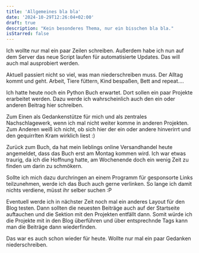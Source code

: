 ```yaml
---
title: 'Allgemeines bla bla'
date: '2024-10-29T12:26:04+02:00'
draft: true
description: "Kein besonderes Thema, nur ein bisschen bla bla."
isStarred: false
---
```

Ich wollte nur mal ein paar Zeilen schreiben. Außerdem habe ich nun auf dem Server das neue Script laufen für automatisierte Updates.
Das will auch mal ausprobiert werden.

Aktuell passiert nicht so viel, was man niederschreiben muss.
Der Alltag kommt und geht. Arbeit, Tiere füttern, Kind bespaßen, Bett and repeat....

Ich hatte heute noch ein Python Buch erwartet. Dort sollen ein paar Projekte erarbeitet werden. Dazu werde ich wahrscheinlich auch den ein oder anderen 
Beitrag hier schreiben.

Zum Einen als Gedankenstütze für mich und als zentrales Nachschlagewerk, wenn ich mal nicht weiter komme in anderen Projekten.
Zum Anderen weiß ich nicht, ob sich hier der ein oder andere hinverirrt und den gequirrlten Kram wirklich liest :)

Zurück zum Buch, da hat mein lieblings online Versandhandel heute angemeldet, dass das Buch erst am Montag kommen wird.
Ich war etwas traurig, da ich die Hoffnung hatte, am Wochenende doch ein wenig Zeit zu finden um darin zu schmökern.

Sollte ich mich dazu durchringen an einem Programm für gesponsorte Links teilzunehmen, werde ich das Buch auch gerne verlinken.
So lange ich damit nichts verdiene, müsst ihr selber suchen :P

Eventuell werde ich in nächster Zeit noch mal ein anderes Layout für den Blog testen.
Dann sollten die neuesten Beiträge auch auf der Startseite auftauchen und die Sektion mit den Projekten entfällt dann.
Somit würde ich die Projekte mit in den Blog überführen und über entsprechnde Tags kann man die Beiträge dann wiederfinden.

Das war es auch schon wieder für heute. Wollte nur mal ein paar Gedanken niederschreiben.
